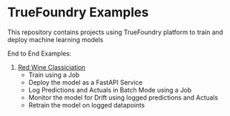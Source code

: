 # TrueFoundry Examples
This repository contains projects using TrueFoundry platform to train and deploy machine learning models

End to End Examples:

1. [Red Wine Classiciation](./end-to-end-examples/red-wine-classification)
   - Train using a Job
   - Deploy the model as a FastAPI Service
   - Log Predictions and Actuals in Batch Mode using a Job
   - Monitor the model for Drift using logged predictions and Actuals
   - Retrain the model on logged datapoints
